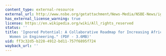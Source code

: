 ```yaml
---
content_type: external-resource
external_url: http://www.nsbe.org/getattachment/News-Media/NSBE-News/ignored-potential/NSBE_IgnoredPotential_Whitepaper_TXT-FINAL.PDF.aspx
has_external_license_warning: true
license: https://en.wikipedia.org/wiki/All_rights_reserved
status: ''
title: 'Ignored Potential: A Collaborative Roadmap for Increasing African-American
  Women in Engineering." (PDF - 3.6MB)'
uid: ff3c32d5-b228-4912-bd11-757f6895f724
wayback_url: ''
---
```

